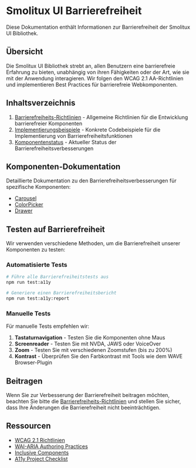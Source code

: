 # Smolitux UI Barrierefreiheit

Diese Dokumentation enthält Informationen zur Barrierefreiheit der Smolitux UI Bibliothek.

## Übersicht

Die Smolitux UI Bibliothek strebt an, allen Benutzern eine barrierefreie Erfahrung zu bieten, unabhängig von ihren Fähigkeiten oder der Art, wie sie mit der Anwendung interagieren. Wir folgen den WCAG 2.1 AA-Richtlinien und implementieren Best Practices für barrierefreie Webkomponenten.

## Inhaltsverzeichnis

1. [Barrierefreiheits-Richtlinien](./ACCESSIBILITY_GUIDELINES.md) - Allgemeine Richtlinien für die Entwicklung barrierefreier Komponenten
2. [Implementierungsbeispiele](./IMPLEMENTATION_EXAMPLES.md) - Konkrete Codebeispiele für die Implementierung von Barrierefreiheitsfunktionen
3. [Komponentenstatus](./COMPONENT_STATUS.md) - Aktueller Status der Barrierefreiheitsverbesserungen

## Komponenten-Dokumentation

Detaillierte Dokumentation zu den Barrierefreiheitsverbesserungen für spezifische Komponenten:

- [Carousel](./components/carousel.md)
- [ColorPicker](./components/colorpicker.md)
- [Drawer](./components/drawer.md)

## Testen auf Barrierefreiheit

Wir verwenden verschiedene Methoden, um die Barrierefreiheit unserer Komponenten zu testen:

### Automatisierte Tests

```bash
# Führe alle Barrierefreiheitstests aus
npm run test:a11y

# Generiere einen Barrierefreiheitsbericht
npm run test:a11y:report
```

### Manuelle Tests

Für manuelle Tests empfehlen wir:

1. **Tastaturnavigation** - Testen Sie die Komponenten ohne Maus
2. **Screenreader** - Testen Sie mit NVDA, JAWS oder VoiceOver
3. **Zoom** - Testen Sie mit verschiedenen Zoomstufen (bis zu 200%)
4. **Kontrast** - Überprüfen Sie den Farbkontrast mit Tools wie dem WAVE Browser-Plugin

## Beitragen

Wenn Sie zur Verbesserung der Barrierefreiheit beitragen möchten, beachten Sie bitte die [Barrierefreiheits-Richtlinien](./ACCESSIBILITY_GUIDELINES.md) und stellen Sie sicher, dass Ihre Änderungen die Barrierefreiheit nicht beeinträchtigen.

## Ressourcen

- [WCAG 2.1 Richtlinien](https://www.w3.org/TR/WCAG21/)
- [WAI-ARIA Authoring Practices](https://www.w3.org/TR/wai-aria-practices-1.1/)
- [Inclusive Components](https://inclusive-components.design/)
- [A11y Project Checklist](https://www.a11yproject.com/checklist/)